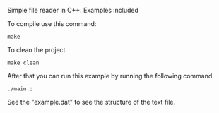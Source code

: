 Simple file reader in C++. Examples included

To compile use this command:
```
make
```

To clean the project

```
make clean
```

After that you can run this example by running the following command
```
./main.o
```
See the "example.dat" to see the structure of the text file.
